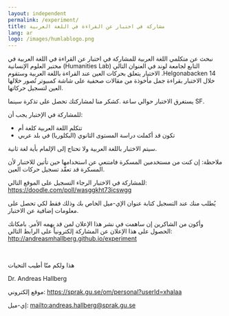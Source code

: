 ```yaml
---
layout: independent
permalink: /experiment/
title: مشاركة في اختبار عن القراءة في اللغة العربية
lang: ar
logo: /images/humlablogo.png
---
```



نبحث عن متكلمي اللغة العربية للمشاركة في اختبار عن القراءة في اللغة العربية في مختبر العلوم الإنسانية (Humanities Lab) التابع لجامعة لوند في العنوان التالي <span dir="ltr">Helgonabacken 14</span>. الاختبار يتعلق بحركات العين عند القراءة باللغة العربية وستقوم خلال الاختبار بقراءة جمل مأخوذة من مقالات صحفية على شاشة كمبيوتر تُصور خلالها العين لتسجيل حركاتها.

يستغرق الاختبار حوالي ساعة .كشكر منا لمشاركتك تحصل على تذكرة سينما <span dir='ltr'>SF</span>.

للمشاركة في الإختبار يجب أن:

- تتكلم اللغة العربية كلغة أم
- تكون قد أكملت دراسة المستوى الثانوي (البكلوريا) في بلد عربي

سيتم الاختبار باللغة العربية ولا تحتاج إلى الإلمام بأية لغة ثانية.

ملاحظة: إن كنت من مستخدمين المسكرة فامتنعي عن استخدامها حين تأتين للاختبار لأن المسكرة قد تعقّد تسجيل حركات العين.

للمشاركة في الاختبار الرجاء التسجيل على الموقع التالي: <https://doodle.com/poll/wasggkht73icswgg>

يُطلب منك عند التسجيل كتابة عنوان الإي-ميل الخاص بك وذلك فقط لكي تحصل على معلومات إضافية عن الاختبار.

وأكون من الشاكرين إن ساهمت في نشر هذا الإعلان لمن قد يهمه الأمر. بامكانك الحصول على هذا الإعلان عن المشاركة  إلكترونياً على الرابط التالي: <http://andreasmhallberg.github.io/experiment>


&nbsp;

هذا ولكم منّا أطيب التحيات 


Dr. Andreas Hallberg

موقع إلكتروني: <https://sprak.gu.se/om/personal?userId=xhalaa>

إي-ميل: <mailto:andreas.hallberg@sprak.gu.se>

